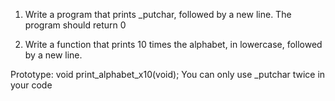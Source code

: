 1. Write a program that prints _putchar, followed by a new line.
The program should return 0

2. Write a function that prints 10 times the alphabet, in lowercase, followed by a new line.

Prototype: void print_alphabet_x10(void);
You can only use _putchar twice in your code

